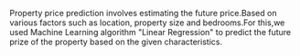 Property price prediction involves estimating the future price.Based on various factors such as location, property size and bedrooms.For this,we used Machine Learning algorithm "Linear Regression" to predict the future prize of the property based on the given characteristics.
